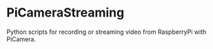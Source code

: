 # PiCameraStreaming
Python scripts for recording or streaming video from RaspberryPi with PiCamera.

